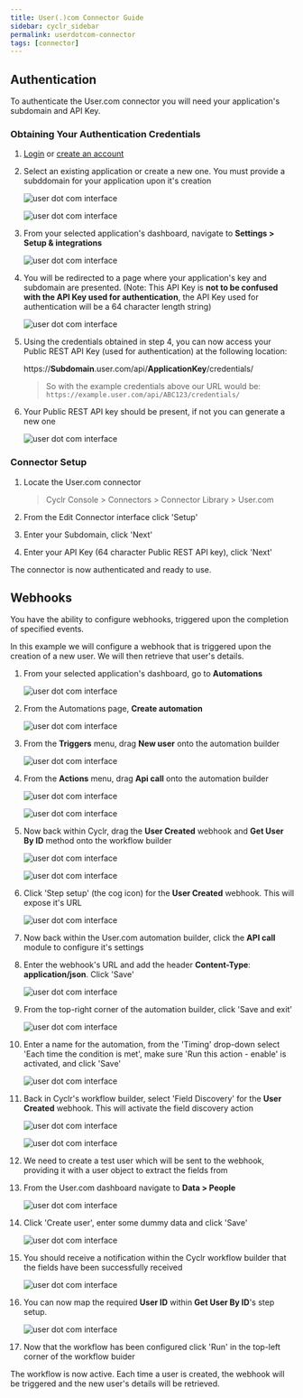 ```yaml
---
title: User(.)com Connector Guide
sidebar: cyclr_sidebar
permalink: userdotcom-connector
tags: [connector]
---
```


## Authentication

To authenticate the User<span></span>.com connector you will need your application's subdomain and API Key.

### Obtaining Your Authentication Credentials

1. [Login](https://app.user.com/accounts/login/) or [create an account](https://app.user.com/accounts/register/)

2. Select an existing application or create a new one. You must provide a subddomain for your application upon it's creation

   ![user dot com interface](./images/userdotcom_1.png)

   ![user dot com interface](./images/userdotcom_2.png)

3. From your selected application's dashboard, navigate to **Settings > Setup & integrations**

   ![user dot com interface](./images/userdotcom_3.png)

4. You will be redirected to a page where your application's key and subdomain are presented. (Note: This API Key is **not to be confused with the API Key used for authentication**, the API Key used for authentication will be a 64 character length string)

   ![user dot com interface](./images/userdotcom_4.png)

5. Using the credentials obtained in step 4, you can now access your Public REST API Key (used for authentication) at the following location:

   https://**Subdomain**.user.com/api/**ApplicationKey**/credentials/

   > So with the example credentials above our URL would be: `https://example.user.com/api/ABC123/credentials/`

6. Your Public REST API key should be present, if not you can generate a new one

   ![user dot com interface](./images/userdotcom_5.png)

### Connector Setup

1. Locate the User<span></span>.com connector

   > Cyclr Console > Connectors > Connector Library > User<span></span>.com

2. From the Edit Connector interface click 'Setup'

3. Enter your Subdomain, click 'Next'

4. Enter your API Key (64 character Public REST API key), click 'Next'

The connector is now authenticated and ready to use.

## Webhooks

You have the ability to configure webhooks, triggered upon the completion of specified events.

In this example we will configure a webhook that is triggered upon the creation of a new user. We will then retrieve that user's details.

1. From your selected application's dashboard, go to **Automations**

   ![user dot com interface](./images/userdotcom_6.png)

2. From the Automations page, **Create automation**

   ![user dot com interface](./images/userdotcom_7.png)

3. From the **Triggers** menu, drag **New user** onto the automation builder

   ![user dot com interface](./images/userdotcom_8.png)

4. From the **Actions** menu, drag **Api call** onto the automation builder

   ![user dot com interface](./images/userdotcom_9.png)

   ![user dot com interface](./images/userdotcom_10.png)

5. Now back within Cyclr, drag the **User Created** webhook and **Get User By ID** method onto the workflow builder

   ![user dot com interface](./images/userdotcom_11.png)

   ![user dot com interface](./images/userdotcom_12.png)

6. Click 'Step setup' (the cog icon) for the **User Created** webhook. This will expose it's URL

   ![user dot com interface](./images/userdotcom_13.png)

7. Now back within the User<span></span>.com automation builder, click the **API call** module to configure it's settings

8. Enter the webhook's URL and add the header **Content-Type**: **application/json**. Click 'Save'

   ![user dot com interface](./images/userdotcom_14.png)

9. From the top-right corner of the automation builder, click 'Save and exit'

   ![user dot com interface](./images/userdotcom_15.png)

10. Enter a name for the automation, from the 'Timing' drop-down select 'Each time the condition is met', make sure 'Run this action - enable' is activated, and click 'Save'

    ![user dot com interface](./images/userdotcom_16.png)

11. Back in Cyclr's workflow builder, select 'Field Discovery' for the **User Created** webhook. This will activate the field discovery action

    ![user dot com interface](./images/userdotcom_17.png)

    ![user dot com interface](./images/userdotcom_18.png)

12. We need to create a test user which will be sent to the webhook, providing it with a user object to extract the fields from

13. From the User<span></span>.com dashboard navigate to **Data > People**

    ![user dot com interface](./images/userdotcom_19.png)

14. Click 'Create user', enter some dummy data and click 'Save'

    ![user dot com interface](./images/userdotcom_20.png)

15. You should receive a notification within the Cyclr workflow builder that the fields have been successfully received

    ![user dot com interface](./images/userdotcom_21.png)

16. You can now map the required **User ID** within **Get User By ID**'s step setup.

    ![user dot com interface](./images/userdotcom_22.png)

17. Now that the workflow has been configured click 'Run' in the top-left corner of the workflow buider

The workflow is now active. Each time a user is created, the webhook will be triggered and the new user's details will be retrieved.
